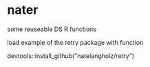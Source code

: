# nater

some reuseable DS R functions

load example of the retry package with function

devtools::install_github("natelangholz/retry")
